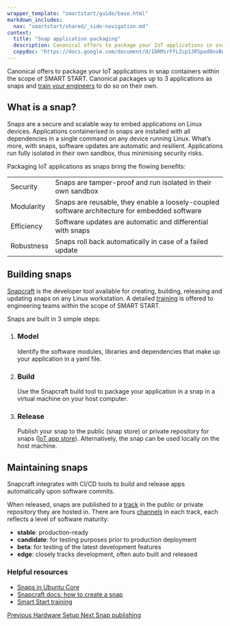 ```yaml
---
wrapper_template: "smartstart/guide/base.html"
markdown_includes:
  nav: "smartstart/shared/_side-navigation.md"
context:
  title: "Snap application packaging"
  description: Canonical offers to package your IoT applications in snap containers within the scope of SMART START.
  copydoc: "https://docs.google.com/document/d/1bRMirFfLZcp1JRSpod0nsBo7OJNtEBj3OdmnnAXFSvs/edit"
---
```


Canonical offers to package your IoT applications in snap containers within the scope of SMART START. Canonical packages up to 3 applications as snaps and [train your engineers](/smart-start/guide/training-workshops) to do so on their own.

## What is a snap?

Snaps are a secure and scalable way to embed applications on Linux devices. Applications containerised in snaps are installed with all dependencies in a single command on any device running Linux. What’s more, with snaps, software updates are automatic and resilient. Applications run fully isolated in their own sandbox, thus minimising security risks.

Packaging IoT applications as snaps bring the flowing benefits:

| | |
|-|-|
| Security | Snaps are tamper-proof and run isolated in their own sandbox |
| Modularity | Snaps are reusable, they enable a loosely-coupled software architecture for embedded software
| Efficiency | Software updates are automatic and differential with snaps
| Robustness | Snaps roll back automatically in case of a failed update

## Building snaps

[Snapcraft](https://snapcraft.io/snapcraft) is the developer tool available for creating, building, releasing and updating snaps on any Linux workstation. A detailed [training](/smart-start/guide/training-workshops) is offered to engineering teams within the scope of SMART START.

Snaps are built in 3 simple steps:


<ol class="p-stepped-list--detailed">
  <li class="p-stepped-list__item">
    <h3 class="p-stepped-list__title">
      Model
    </h3>
    <p class="p-stepped-list__content">Identify the software modules, libraries and dependencies that make up your application in a yaml file.</p>
  </li>

  <li class="p-stepped-list__item">
    <h3 class="p-stepped-list__title">
      Build
    </h3>
    <p class="p-stepped-list__content">Use the Snapcraft build tool to package your application in a snap in a virtual machine on your host computer.</p>
  </li>

  <li class="p-stepped-list__item">
    <h3 class="p-stepped-list__title">
      Release
    </h3>
    <p class="p-stepped-list__content">Publish your snap to the public (snap store) or private repository for snaps (<a href="/internet-of-things/appstore">IoT app store</a>). Alternatively, the snap can be used locally on the host machine.</p>
  </li>
</ol>

## Maintaining snaps

Snapcraft integrates with CI/CD tools to build and release apps automatically upon software commits.

When released, snaps are published to a [track](https://snapcraft.io/docs/channels) in the public or private repository they are hosted in. There are fours [channels](https://snapcraft.io/docs/channels) in each track, each reflects a level of software maturity:

* **stable**: production-ready
* **candidate**: for testing purposes prior to production deployment
* **beta**: for testing of the latest development features
* **edge**: closely tracks development, often auto built and released

### Helpful resources

- [Snaps in Ubuntu Core](https://core.docs.ubuntu.com/en/coresnaps)
- [Snapcraft docs: how to create a snap](https://snapcraft.io/docs/snapcraft-overview)
- [Smart Start training](/smart-start/guide/training-workshops)

<footer class="p-article-pagination">
  <a class="p-article-pagination__link--previous" href="/smartstart/guide/hardware-setup">
    <span class="p-article-pagination__label">Previous</span>
    <span class="p-article-pagination__title">Hardware Setup</span>
  </a>
  <a class="p-article-pagination__link--next" href="/smartstart/guide/snap-publishing">
    <span class="p-article-pagination__label">Next</span>
    <span class="p-article-pagination__title">Snap publishing</span>
  </a>
</footer>
